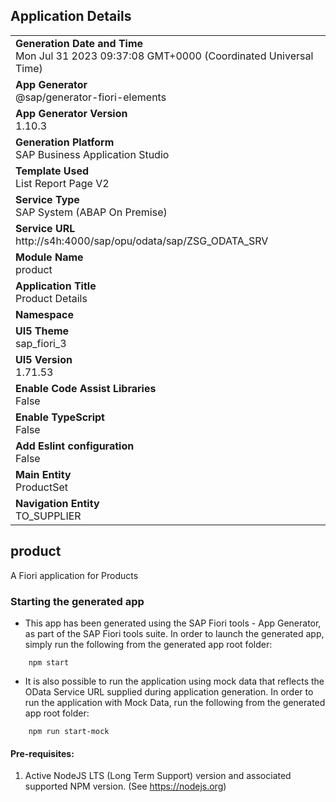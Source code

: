 ## Application Details
|               |
| ------------- |
|**Generation Date and Time**<br>Mon Jul 31 2023 09:37:08 GMT+0000 (Coordinated Universal Time)|
|**App Generator**<br>@sap/generator-fiori-elements|
|**App Generator Version**<br>1.10.3|
|**Generation Platform**<br>SAP Business Application Studio|
|**Template Used**<br>List Report Page V2|
|**Service Type**<br>SAP System (ABAP On Premise)|
|**Service URL**<br>http://s4h:4000/sap/opu/odata/sap/ZSG_ODATA_SRV
|**Module Name**<br>product|
|**Application Title**<br>Product Details|
|**Namespace**<br>|
|**UI5 Theme**<br>sap_fiori_3|
|**UI5 Version**<br>1.71.53|
|**Enable Code Assist Libraries**<br>False|
|**Enable TypeScript**<br>False|
|**Add Eslint configuration**<br>False|
|**Main Entity**<br>ProductSet|
|**Navigation Entity**<br>TO_SUPPLIER|

## product

A Fiori application for Products

### Starting the generated app

-   This app has been generated using the SAP Fiori tools - App Generator, as part of the SAP Fiori tools suite.  In order to launch the generated app, simply run the following from the generated app root folder:

```
    npm start
```

- It is also possible to run the application using mock data that reflects the OData Service URL supplied during application generation.  In order to run the application with Mock Data, run the following from the generated app root folder:

```
    npm run start-mock
```

#### Pre-requisites:

1. Active NodeJS LTS (Long Term Support) version and associated supported NPM version.  (See https://nodejs.org)


